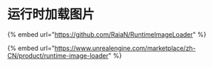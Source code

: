 # 运行时加载图片

{% embed url="https://github.com/RaiaN/RuntimeImageLoader" %}

{% embed url="https://www.unrealengine.com/marketplace/zh-CN/product/runtime-image-loader" %}
